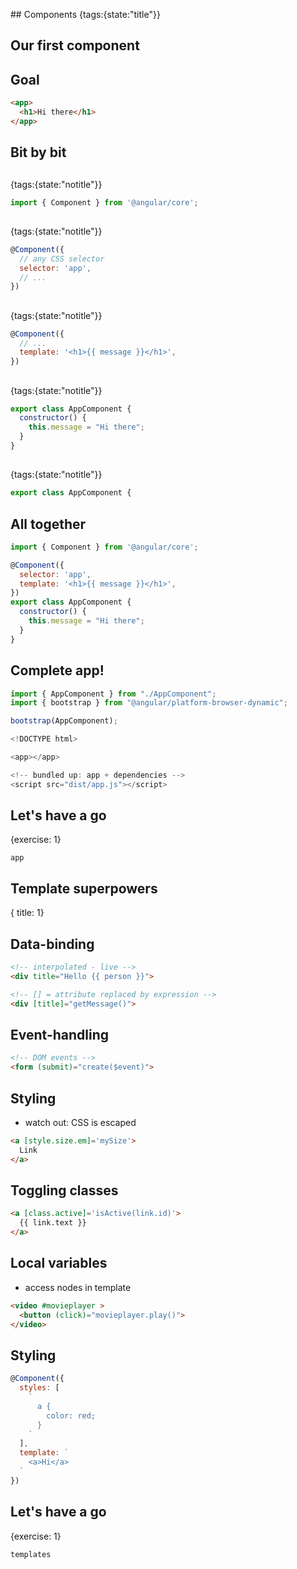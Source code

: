 ## Components
{tags:{state:"title"}}

## Our first component

## Goal

```html
<app>
  <h1>Hi there</h1>
</app>
```

## Bit by bit

##  
{tags:{state:"notitle"}}

```javascript
import { Component } from '@angular/core';
```


##   
{tags:{state:"notitle"}}

```javascript
@Component({
  // any CSS selector
  selector: 'app',
  // ...
})
```

##   
{tags:{state:"notitle"}}

```javascript
@Component({
  // ...
  template: '<h1>{{ message }}</h1>',
})
```

##   
{tags:{state:"notitle"}}

```javascript
export class AppComponent {
  constructor() { 
    this.message = "Hi there";
  }
}
```

##  
{tags:{state:"notitle"}}

```javascript
export class AppComponent {
```

## All together

```javascript
import { Component } from '@angular/core';

@Component({
  selector: 'app',
  template: '<h1>{{ message }}</h1>',
})
export class AppComponent {
  constructor() { 
    this.message = "Hi there";
  }
}
```

## Complete app!

```javascript
import { AppComponent } from "./AppComponent";
import { bootstrap } from "@angular/platform-browser-dynamic";

bootstrap(AppComponent);
```


```javascript
<!DOCTYPE html>

<app></app>

<!-- bundled up: app + dependencies -->
<script src="dist/app.js"></script>
```

## Let's have a go
{exercise: 1}

    app


## Template superpowers
{ title: 1}

## Data-binding

```html
<!-- interpolated - live -->
<div title="Hello {{ person }}">

<!-- [] = attribute replaced by expression -->
<div [title]="getMessage()">
```

## Event-handling

```html
<!-- DOM events -->
<form (submit)="create($event)">
```

## Styling

- watch out: CSS is escaped

```html
<a [style.size.em]='mySize'>
  Link
</a>
```

## Toggling classes

```html
<a [class.active]='isActive(link.id)'>
  {{ link.text }}
</a>
```

## Local variables

- access nodes in template

```html
<video #movieplayer >
  <button (click)="movieplayer.play()">
</video>
```

## Styling

```javascript
@Component({
  styles: [
    `
      a {
        color: red;
      }
    `
  ],
  template: `
    <a>Hi</a>
  `
})
```


## Let's have a go
{exercise: 1}

    templates

